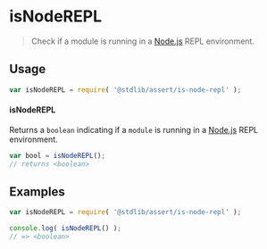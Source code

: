 # isNodeREPL

> Check if a module is running in a [Node.js][node-js] REPL environment.


<section class="usage">

## Usage

``` javascript
var isNodeREPL = require( '@stdlib/assert/is-node-repl' );
```

#### isNodeREPL

Returns a `boolean` indicating if a `module` is running in a [Node.js][node-js] REPL environment.

``` javascript
var bool = isNodeREPL();
// returns <boolean>
```

</section>

<!-- /.usage -->


<section class="examples">

## Examples

``` javascript
var isNodeREPL = require( '@stdlib/assert/is-node-repl' );

console.log( isNodeREPL() );
// => <boolean>
```

</section>

<!-- /.examples -->


<section class="links">

[node-js]: https://nodejs.org/en/

</section>

<!-- /.links -->
